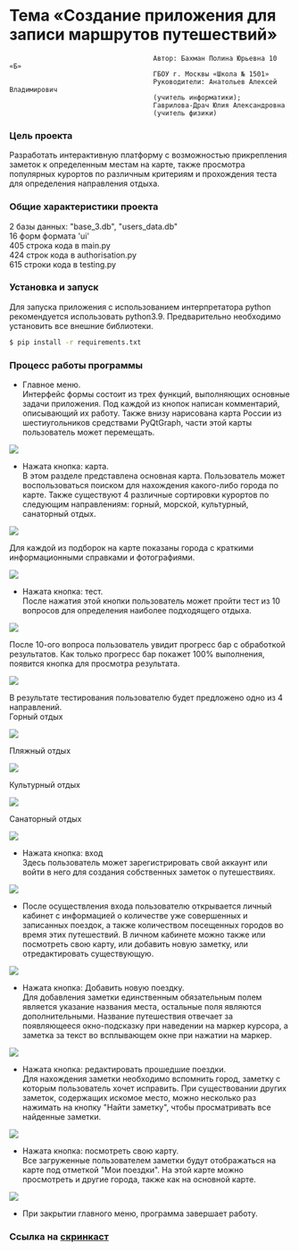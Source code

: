 # Тема «Создание приложения для записи маршрутов путешествий»

                                        Автор: Бахман Полина Юрьевна 10 «Б»  
                                        ГБОУ г. Москвы «Школа № 1501»  
                                        Руководители: Анатольев Алексей Владимирович   
                                        (учитель информатики);  
                                        Гаврилова-Драч Юлия Александровна  
                                        (учитель физики)

### Цель проекта
Разработать интерактивную платформу с возможностью прикрепления заметок 
к определенным местам на карте, также просмотра популярных курортов по 
различным критериям и прохождения теста для определения направления отдыха. 


### Общие характеристики проекта
2 базы данных: "base_3.db", "users_data.db"  
16 форм формата 'ui'  
405 строка кода в main.py  
424 строк кода в authorisation.py  
615 строки кода в testing.py  

### Установка и запуск

Для запуска приложения с использованием интерпретатора python рекомендуется использовать python3.9.
Предварительно необходимо установить все внешние библиотеки.

```sh
$ pip install -r requirements.txt
```

### Процесс работы программы

- Главное меню.  
Интерфейс формы состоит из трех функций, выполняющих основные задачи приложения. 
Под каждой из кнопок написан комментарий, описывающий их работу. Также внизу нарисована
карта России из шестиугольников средствами PyQtGraph, части этой карты пользователь может перемещать.

![](skrins/enter.png)

- Нажата кнопка: карта.  
В этом разделе представлена основная карта. Пользователь может 
воспользоваться поиском для нахождения какого-либо города по карте.
Также существуют 4 различные сортировки курортов по следующим 
направлениям: горный, морской, культурный, санаторный отдых.

![](skrins/map.png)

Для каждой из подборок на карте показаны города с краткими информационными 
справками и фотографиями.

![](skrins/marcom.png)

- Нажата кнопка: тест.  
После нажатия этой кнопки пользователь может пройти тест из 10 вопросов
для определения наиболее подходящего отдыха.

![](skrins/test_begin.png)

После 10-ого вопроса пользователь увидит прогресс бар с обработкой результатов.
Как только прогресс бар покажет 100% выполнения, появится кнопка для просмотра результата.

![](skrins/progress_bar.png)

В результате тестирования пользователю будет предложено одно из 4 направлений.  
Горный отдых

![](skrins/res_mountains.png)

Пляжный отдых

![](skrins/res_sea.png)

Культурный отдых

![](skrins/res_museums.png)

Санаторный отдых

![](skrins/res_sanatory.png)

- Нажата кнопка: вход  
Здесь пользователь может зарегистрировать свой аккаунт или войти в него 
для создания собственных заметок о путешествиях.

![](skrins/authorisation.png)

- После осуществления входа пользователю открывается личный кабинет с 
информацией о количестве уже совершенных и записанных поездок, а также 
количеством посещенных городов во время этих путешествий. В личном
кабинете можно также или посмотреть свою карту, или  добавить новую заметку,
или отредактировать существующую.

![](skrins/lk.png)

- Нажата кнопка: Добавить новую поездку.  
Для добавления заметки единственным обязательным полем является указание 
названия места, остальные поля являются дополнительными. 
Название путешествия отвечает за появляющееся окно-подсказку 
при наведении на маркер курсора, а заметка за текст во всплывающем 
окне при нажатии на маркер.

![](skrins/add.png)

- Нажата кнопка: редактировать прошедшие поездки.  
Для нахождения заметки необходимо вспомнить город, заметку с которым 
пользователь хочет исправить. При существовании других заметок, 
содержащих искомое место, можно несколько раз нажимать на кнопку 
"Найти заметку", чтобы просматривать все найденные заметки. 

![](skrins/redact.png)

- Нажата кнопка: посмотреть свою карту.  
Все загруженные пользователем заметки будут отображаться на карте под
отметкой "Мои поездки". На этой карте можно просмотреть и другие города, 
также как на основной карте.

![](skrins/map_user.png)

- При закрытии главного меню, программа завершает работу.

### Ссылка на [**скринкаст**](https://disk.yandex.ru/d/NQabiZguWsgxAQ)



